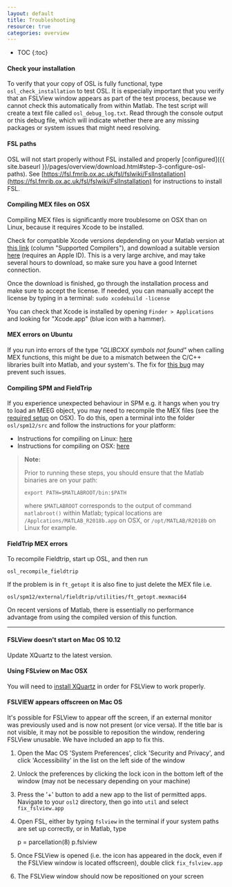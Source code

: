 ```yaml
---
layout: default
title: Troubleshooting
resource: true
categories: overview
---
```


* TOC
{:toc}

#### Check your installation

To verify that your copy of OSL is fully functional, type `osl_check_installation` to test OSL. It is especially important that you verify that an FSLView window appears as part of the test process, because we cannot check this automatically from within Matlab. The test script will create a text file called `osl_debug_log.txt`. Read through the console output or this debug file, which will indicate whether there are any missing packages or system issues that might need resolving.

#### FSL paths

OSL will not start properly without FSL installed and properly [configured]({{ site.baseurl }}/pages/overview/download.html#step-3-configure-osl-paths).
See [https://fsl.fmrib.ox.ac.uk/fsl/fslwiki/FslInstallation](https://fsl.fmrib.ox.ac.uk/fsl/fslwiki/FslInstallation) for instructions to install FSL. 

#### Compiling MEX files on OSX

Compiling MEX files is significantly more troublesome on OSX than on Linux, because it requires Xcode to be installed.

Check for compatible Xcode versions depdending on your Matlab version at [this link](https://uk.mathworks.com/support/requirements/previous-releases.html) (column "Supported Compilers"), and download a suitable version [here](https://developer.apple.com/download/more/?=xcode) (requires an Apple ID). This is a very large archive, and may take several hours to download, so make sure you have a good Internet connection.

Once the download is finished, go through the installation process and make sure to accept the license. 
If needed, you can manually accept the license by typing in a terminal: `sudo xcodebuild -license` 

You can check that Xcode is installed by opening `Finder > Applications` and looking for "Xcode.app" (blue icon with a hammer).

#### MEX errors on Ubuntu

If you run into errors of the type _"GLIBCXX symbols not found"_ when calling MEX functions, this might be due to a mismatch between the C/C++ libraries built into Matlab, and your system's. The fix for [this bug](https://uk.mathworks.com/support/bugreports/1297894) may prevent such issues.

#### Compiling SPM and FieldTrip

If you experience unexpected behaviour in SPM e.g. it hangs when you try to load an MEEG object, you may need to recompile the MEX files (see the [required setup](#compiling-mex-files-on-osx) on OSX). 
To do this, open a terminal into the folder `osl/spm12/src` and follow the instructions for your platform:

- Instructions for compiling on Linux: [here](https://en.wikibooks.org/wiki/SPM/Installation_on_64bit_Linux#Compilation)
- Instructions for compiling on OSX: [here](https://en.wikibooks.org/wiki/SPM/Installation_on_64bit_Mac_OS_(Intel)#Compilation)

> **Note:**
>
> Prior to running these steps, you should ensure that the Matlab binaries are on your path:
> ```
> export PATH=$MATLABROOT/bin:$PATH
> ```
>
> where `$MATLABROOT` corresponds to the output of command `matlabroot()` within Matlab; typical locations are `/Applcations/MATLAB_R2018b.app` on OSX, or `/opt/MATLAB/R2018b` on Linux for example.

#### FieldTrip MEX errors

To recompile Fieldtrip, start up OSL, and then run

	osl_recompile_fieldtrip

If the problem is in `ft_getopt` it is also fine to just delete the MEX file i.e.

	osl/spm12/external/fieldtrip/utilities/ft_getopt.mexmaci64

On recent versions of Matlab, there is essentially no performance advantage from using the compiled version of this function.

---

#### FSLView doesn't start on Mac OS 10.12

Update XQuartz to the latest version.

#### Using FSLview on Mac OSX

You will need to [install XQuartz](https://www.xquartz.org) in order for FSLView to work properly.

#### FSLVIEW appears offscreen on Mac OS

It's possible for FSLView to appear off the screen, if an external monitor was previously used and is now not present (or vice versa). If the title bar is not visible, it may not be possible to reposition the window, rendering FSLView unusable. We have included an app to fix this. 

1. Open the Mac OS 'System Preferences', click 'Security and Privacy', and click 'Accessibility' in the list on the left side of the window
2. Unlock the preferences by clicking the lock icon in the bottom left of the window (may not be necessary depending on your machine)
3. Press the '+' button to add a new app to the list of permitted apps. Navigate to your `osl2` directory, then go into `util` and select `fix_fslview.app`
4. Open FSL, either by typing `fslview` in the terminal if your system paths are set up correctly, or in Matlab, type

	p = parcellation(8)
	p.fslview

5. Once FSLView is opened (i.e. the icon has appeared in the dock, even if the FSLView window is located offscreen), double click `fix_fslview.app`
6. The FSLView window should now be repositioned on your screen